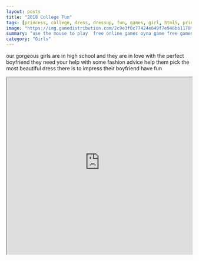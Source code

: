```yaml
---
layout: posts
title: "2018 College Fun"
tags: [princess, college, dress, dressup, fun, games, girl, html5, princess, 2018, free, online, games, oyna, game, free, games, play, play, games]
image: "https://img.gamedistribution.com/2c9e3f0c77424e649f7e946bb1170ff0.jpg"
summary: "use the mouse to play  free online games oyna game free games play play games"
category: "Girls"
---
```


our gorgeous girls are in high school and they are in love with the perfect boyfriend they need your help with some fashion advice help them pick the most beautiful dress there is to impress their boyfriend have fun

<iframe width="100%" height="480px;" src="https://html5.gamedistribution.com/2c9e3f0c77424e649f7e946bb1170ff0/"></iframe>